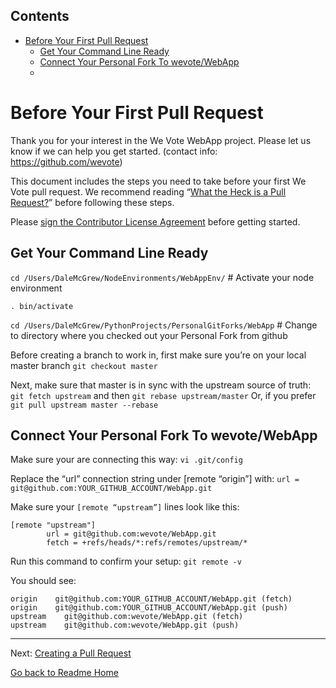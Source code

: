 <!-- START doctoc generated TOC please keep comment here to allow auto update -->
<!-- DON'T EDIT THIS SECTION, INSTEAD RE-RUN doctoc TO UPDATE -->
## Contents

- [Before Your First Pull Request](#before-your-first-pull-request)
  - [Get Your Command Line Ready](#get-your-command-line-ready)
  - [Connect Your Personal Fork To wevote/WebApp](#connect-your-personal-fork-to-wevotewebapp)
  - [](#)

<!-- END doctoc generated TOC please keep comment here to allow auto update -->

# Before Your First Pull Request

Thank you for your interest in the We Vote WebApp project. Please let us know if we can help you get started.
 (contact info: https://github.com/wevote)

This document includes the steps you need to take before your first We Vote pull request. 
We recommend reading “[What the Heck is a Pull Request?](PULL_REQUEST_BACKGROUND.md)” before following these steps. 

Please [sign the Contributor License Agreement](https://www.clahub.com/agreements/wevote/WebApp) before getting started.


## Get Your Command Line Ready
`cd /Users/DaleMcGrew/NodeEnvironments/WebAppEnv/`  # Activate your node environment

`. bin/activate`

`cd /Users/DaleMcGrew/PythonProjects/PersonalGitForks/WebApp`  # Change to directory where you checked out your Personal Fork from github

Before creating a branch to work in, first make sure you’re on your local
   master branch `git checkout master`  

Next, make sure that master is in sync with the upstream source of truth:
   `git fetch upstream` and then `git rebase upstream/master` Or, if you prefer
	`git pull upstream master --rebase`  


## Connect Your Personal Fork To wevote/WebApp

Make sure your are connecting this way:
`vi .git/config`

Replace the “url” connection string under [remote “origin”] with:
`url = git@github.com:YOUR_GITHUB_ACCOUNT/WebApp.git`

Make sure your `[remote “upstream”]` lines look like this:

    [remote "upstream"]
            url = git@github.com:wevote/WebApp.git
            fetch = +refs/heads/*:refs/remotes/upstream/*
        
Run this command to confirm your setup:
`git remote -v`

You should see:

    origin    git@github.com:YOUR_GITHUB_ACCOUNT/WebApp.git (fetch)
    origin    git@github.com:YOUR_GITHUB_ACCOUNT/WebApp.git (push)
    upstream    git@github.com:wevote/WebApp.git (fetch)
    upstream    git@github.com:wevote/WebApp.git (push)

---

Next: [Creating a Pull Request](CREATING_PULL_REQUEST.md)

[Go back to Readme Home](../../README.md)
